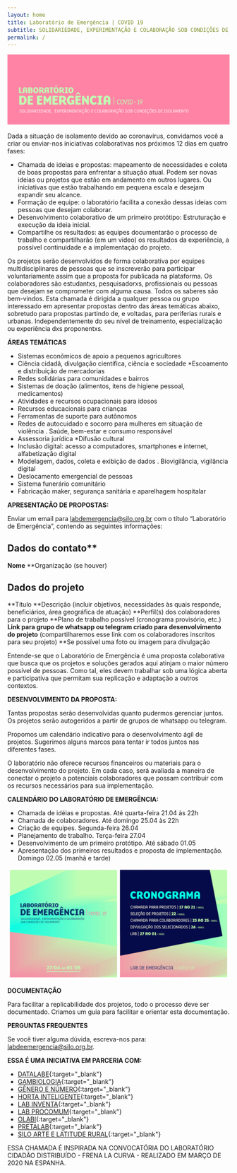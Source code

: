 ```yaml
---
layout: home
title: Laboratório de Emergência | COVID 19
subtitle: SOLIDARIEDADE, EXPERIMENTAÇÃO E COLABORAÇÃO SOB CONDIÇÕES DE ISOLAMENTO
permalink: /
---
```


![](/media/images/covers/cover2.jpg)

Dada a situação de isolamento devido ao coronavírus, convidamos você a criar ou enviar-nos iniciativas colaborativas nos próximos 12 dias em quatro fases:
  
* Chamada de ideias e propostas: mapeamento de necessidades e coleta de boas propostas para enfrentar a situação atual. Podem ser novas ideias ou projetos que estão em andamento em outros lugares. Ou iniciativas que estão trabalhando em pequena escala e desejam expandir seu alcance.
* Formação de equipe: o laboratório facilita a conexão dessas ideias com pessoas que desejam colaborar.
* Desenvolvimento colaborativo de um primeiro protótipo: Estruturação e execução da ideia inicial.
* Compartilhe os resultados: as equipes documentarão o processo de trabalho e compartilharão (em um vídeo) os resultados da experiência, a possível continuidade e a implementação do projeto.
  
Os projetos serão desenvolvidos de forma colaborativa por equipes multidisciplinares de pessoas que se inscreverão para participar voluntariamente assim que a proposta for publicada na plataforma. Os colaboradores são estudantxs, pesquisadorxs, profissionais ou pessoas que desejam se comprometer com alguma causa. Todos os saberes são bem-vindos.
Esta chamada é dirigida a qualquer pessoa ou grupo interessado em apresentar propostas dentro das áreas temáticas abaixo, sobretudo para propostas partindo de, e voltadas, para periferias rurais e urbanas. Independentemente do seu nível de treinamento, especialização ou experiência dxs proponentxs.
  
**ÁREAS TEMÁTICAS**
  
* Sistemas econômicos de apoio a pequenos agricultores
* Ciência cidadã, divulgação científica, ciência e sociedade *Escoamento e distribuição de mercadorias
* Redes solidárias para comunidades e bairros
* Sistemas de doação (alimentos, itens de higiene pessoal, medicamentos)
* Atividades e recursos ocupacionais para idosos
* Recursos educacionais para crianças
* Ferramentas de suporte para autônomos
* Redes de autocuidado e socorro para mulheres em situação de violência . Saúde, bem-estar e consumo responsável
* Assessoria jurídica *Difusão cultural
* Inclusão digital: acesso a computadores, smartphones e internet, alfabetização digital
* Modelagem, dados, coleta e exibição de dados . Biovigilância, vigilância digital
* Deslocamento emergencial de pessoas
* Sistema funerário comunitário
* Fabricação maker, segurança sanitária e aparelhagem hospitalar

**APRESENTAÇÃO DE PROPOSTAS:**
  
Enviar um email para labdemergencia@silo.org.br com o título “Laboratório de Emergência”, contendo as seguintes informações:
  
## Dados do contato**
**Nome**
**Organização (se houver)
## Dados do projeto
**Título
**Descrição (incluir objetivos, necessidades às quais responde, beneficiários, área geográfica de atuação)
**Perfil(s) dos colaboradores para o projeto
**Plano de trabalho possível (cronograma provisório, etc.)
**Link para grupo de whatsapp ou telegram criado para desenvolvimento do projeto** (compartilharemos esse link com os colaboradores inscritos para seu projeto)
**Se possível uma foto ou imagem para divulgação
  
Entende-se que o Laboratório de Emergência é uma proposta colaborativa que busca que os projetos e soluções gerados aqui atinjam o maior número possível de pessoas. Como tal, eles devem trabalhar sob uma lógica aberta e participativa que permitam sua replicação e adaptação a outros contextos.
  
**DESENVOLVIMENTO DA PROPOSTA:**
  
Tantas propostas serão desenvolvidas quanto pudermos gerenciar juntos. Os projetos serão autogeridos a partir de grupos de whatsapp ou telegram. 
  
Propomos um calendário indicativo para o desenvolvimento ágil de projetos. Sugerimos alguns marcos para tentar ir todos juntos nas diferentes fases.
  
O laboratório não oferece recursos financeiros ou materiais para o desenvolvimento do projeto. Em cada caso, será avaliada a maneira de conectar o projeto a potenciais colaboradores que possam contribuir com os recursos necessários para sua implementação.

**CALENDÁRIO DO LABORATÓRIO DE EMERGÊNCIA:**
  
* Chamada de idéias e propostas. Até quarta-feira 21.04 às 22h
* Chamada de colaboradores. Até domingo 25.04 às 22h
* Criação de equipes. Segunda-feira 26.04
* Planejamento de trabalho. Terça-feira 27.04
* Desenvolvimento de um primeiro protótipo. Até sábado 01.05
* Apresentação dos primeiros resultados e proposta de implementação. Domingo 02.05 (manhã e tarde)
  
![](/media/images/post1.jpg)
  
**DOCUMENTAÇÃO**
  
Para facilitar a replicabilidade dos projetos, todo o processo deve ser documentado. Criamos um guia para facilitar e orientar esta documentação.

**PERGUNTAS FREQUENTES**

Se você tiver alguma dúvida, escreva-nos para: labdeemergencia@silo.org.br.

**ESSA É UMA INICIATIVA EM PARCERIA COM:**

* [DATALABE](https://datalabe.org/){:target="_blank"}
* [GAMBIOLOGIA](http://www.gambiologia.net/blog/){:target="_blank"}
* [GÊNERO E NÚMERO](http://www.generonumero.media/){:target="_blank"}
* [HORTA INTELIGENTE](https://hortainteligente.wixsite.com/hortainteligente){:target="_blank"}
* [LAB INVENTA](https://pt-br.facebook.com/labinventa/){:target="_blank"}
* [LAB PROCOMUM](https://lab.procomum.org/){:target="_blank"}
* [OLABI](https://www.olabi.org.br){:target="_blank"}
* [PRETALAB](https://www.pretalab.com/){:target="_blank"}
* [SILO ARTE E LATITUDE RURAL](https://silo.org.br/){:target="_blank"}

ESSA CHAMADA É INSPIRADA NA CONVOCATÓRIA DO LABORATÓRIO CIDADÃO DISTRIBUÍDO - FRENA LA CURVA - REALIZADO EM MARÇO DE 2020 NA ESPANHA.
